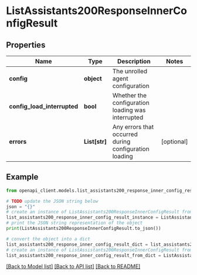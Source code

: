 # ListAssistants200ResponseInnerConfigResult

## Properties

| Name                        | Type          | Description                                           | Notes      |
| --------------------------- | ------------- | ----------------------------------------------------- | ---------- |
| **config**                  | **object**    | The unrolled agent configuration                  |
| **config_load_interrupted** | **bool**      | Whether the configuration loading was interrupted     |
| **errors**                  | **List[str]** | Any errors that occurred during configuration loading | [optional] |

## Example

```python
from openapi_client.models.list_assistants200_response_inner_config_result import ListAssistants200ResponseInnerConfigResult

# TODO update the JSON string below
json = "{}"
# create an instance of ListAssistants200ResponseInnerConfigResult from a JSON string
list_assistants200_response_inner_config_result_instance = ListAssistants200ResponseInnerConfigResult.from_json(json)
# print the JSON string representation of the object
print(ListAssistants200ResponseInnerConfigResult.to_json())

# convert the object into a dict
list_assistants200_response_inner_config_result_dict = list_assistants200_response_inner_config_result_instance.to_dict()
# create an instance of ListAssistants200ResponseInnerConfigResult from a dict
list_assistants200_response_inner_config_result_from_dict = ListAssistants200ResponseInnerConfigResult.from_dict(list_assistants200_response_inner_config_result_dict)
```

[[Back to Model list]](../README.md#documentation-for-models) [[Back to API list]](../README.md#documentation-for-api-endpoints) [[Back to README]](../README.md)
